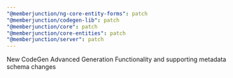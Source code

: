 ```yaml
---
"@memberjunction/ng-core-entity-forms": patch
"@memberjunction/codegen-lib": patch
"@memberjunction/core": patch
"@memberjunction/core-entities": patch
"@memberjunction/server": patch
---
```


New CodeGen Advanced Generation Functionality and supporting metadata schema changes
